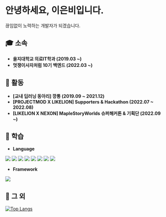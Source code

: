 # 안녕하세요, 이은비입니다.
끊임없이 노력하는 개발자가 되겠습니다.

## 🎓 소속
- **을지대학교 의료IT학과 (2019.03 ~)**
- **멋쟁이사자처럼 10기 백엔드 (2022.03 ~)**

## 📄 활동
- **[교내 딥러닝 동아리] 깡통 (2019.09 ~ 2021.12)**
- **[PROJECTMOD X LIKELION] Supporters & Hackathon (2022.07 ~ 2022.08)**
- **[LIKELION X NEXON] MapleStoryWorlds 슈퍼해커톤 & 기획단 (2022.09 ~)**

## 📝 학습
- **Language**

<img src="https://img.shields.io/badge/Python-3776AB?style=flat-square&logo=python&logoColor=white"/> <img src="https://img.shields.io/badge/Java-B45F04?style=flat-square&logo=java&logoColor=white"/> <img src="https://img.shields.io/badge/HTML5-E34F26?style=flat-square&logo=html5&logoColor=white"/> <img src="https://img.shields.io/badge/CSS3-1572B6?style=flat-square&logo=css3&logoColor=white"/> <img src="https://img.shields.io/badge/C-A8B9CC?style=flat-square&logo=c&logoColor=white"/> <img src="https://img.shields.io/badge/C++-00599C?style=flat-square&logo=c++&logoColor=white"/> <img src="https://img.shields.io/badge/Lua-2C2D72?style=flat-square&logo=lua&logoColor=white"/> <img src="https://img.shields.io/badge/JavaScript-F7DF1E?style=flat-square&logo=javascript&logoColor=white"/> 
- **Framework**

<img src="https://img.shields.io/badge/Django-092E20?style=flat-square&logo=django&logoColor=white"/>

## 📑 그 외
[![Top Langs](https://github-readme-stats.vercel.app/api/top-langs/?username=anuraghazra&layout=compact)](https://github.com/anuraghazra/github-readme-stats)
